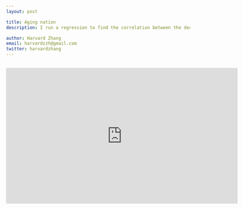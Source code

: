 ```yaml
---
layout: post

title: Aging nation 
description: I run a regression to find the correlation between the declinging working population and China's economic slowdown. 

author: Harvard Zhang 
email: harvardzzh@gmail.com
twitter: harvardzhang
---
```


## 


<iframe width="633.5" height="371" seamless frameborder="0" scrolling="no" src="https://docs.google.com/spreadsheets/d/1gxB4XiUfUJ6mw-T2k_d2ShTaVcEpZIn2AqzBhMDLCj0/pubchart?oid=473309855&amp;format=interactive"></iframe>
